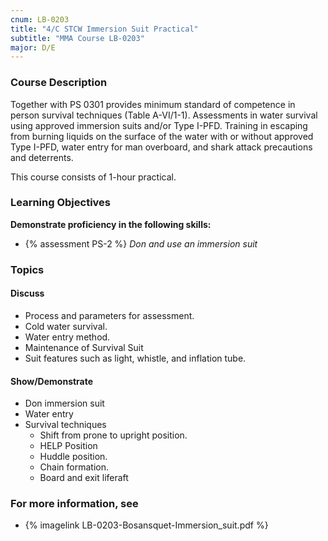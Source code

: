 ```yaml
---
cnum: LB-0203
title: "4/C STCW Immersion Suit Practical"
subtitle: "MMA Course LB-0203"
major: D/E
---
```


### Course Description

Together with PS 0301 provides minimum standard of competence in person survival techniques (Table A-VI/1-1). Assessments in water survival using approved immersion suits and/or Type I-PFD. Training in escaping from burning liquids on the surface of the water with or without approved Type I-PFD, water entry for man overboard, and shark attack precautions and deterrents.

This course consists of 1-hour practical.


### Learning Objectives


**Demonstrate proficiency in the following skills:**

* {% assessment PS-2 %} *Don and use an immersion suit*

### Topics

#### Discuss

* Process and parameters for assessment.
* Cold water survival.
* Water entry method.
* Maintenance of Survival Suit
* Suit features such as light, whistle, and inflation tube.
	
#### Show/Demonstrate

* Don immersion suit
* Water entry
* Survival techniques
	* Shift from prone to upright position.
	* HELP Position
	* Huddle position.
	* Chain formation.
	* Board and exit liferaft


### For more information, see 

* {% imagelink LB-0203-Bosansquet-Immersion_suit.pdf %} 



